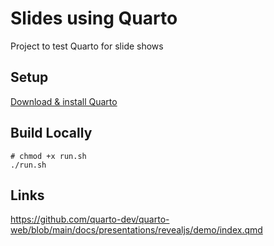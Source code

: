 # Slides using Quarto

Project to test Quarto for slide shows

## Setup

[Download & install Quarto](https://quarto.org/docs/get-started/)

## Build Locally

```console
# chmod +x run.sh
./run.sh
```

## Links

https://github.com/quarto-dev/quarto-web/blob/main/docs/presentations/revealjs/demo/index.qmd

